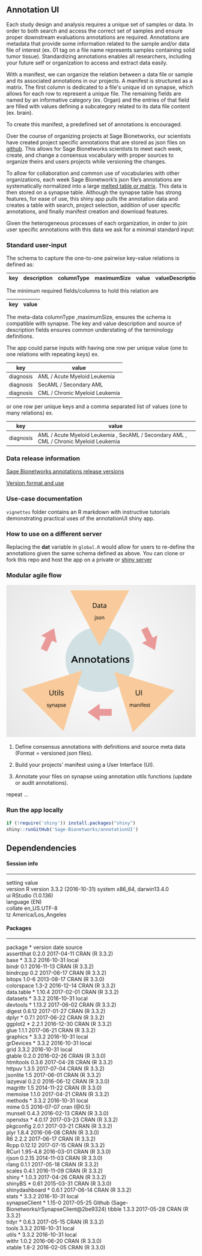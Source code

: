 ## Annotation UI 
Each study design and analysis requires a unique set of samples or data. In order to both search and access the correct set of samples and ensure proper downstream evaluations annotations are required. Annotations are metadata that provide some information related to the sample and/or data file of interest (ex. 01 tag on a file name represents samples containing solid tumor tissue). Standardizing annotations enables all researchers, including your future self or organization to access and extract data easily. 
 
With a manifest, we can organize the relation between a data file or sample and its associated annotations in our projects.  A manifest is structured as a matrix. The first column is dedicated to a file's unique id on synapse, which allows for each row to represent a unique file. The remaining fields are named by an informative category (ex. Organ) and the entries of that field are filled with values defining a subcategory related to its data file content (ex. brain). 

To create this manifest, a predefined set of annotations is encouraged. 

Over the course of organizing projects at Sage Bionetworks, our scientists have created project specific annotations that are stored as json files on [github](https://github.com/Sage-Bionetworks/synapseAnnotations). This allows for Sage Bionetworks scientists to meet each week, create, and change a consensus vocabulary with proper sources to organize theirs and users projects while versioning the changes. 

To allow for collaboration and common use of vocabularies with other organizations, each week Sage Bionetwork’s json file’s annotations are systematically normalized into a large [melted table or matrix](https://www.jstatsoft.org/article/view/v059i10). This data is then stored on a synapse table. Although the synapse table has strong features, for ease of use, this shiny app pulls the annotation data and creates a table with search, project selection, addition of user specific annotations, and finally manifest creation and download features. 

Given the heterogeneous processes of each organization, in order to join user specific annotations with this data we ask for a minimal standard input: 

### Standard user-input

The schema to capture the one-to-one pairwise key-value relations is defined as: 
 

 key |description| columnType | maximumSize | value | valueDescription | source | project
--- | --- | --- | --- | --- | --- | --- | --- 

The minimum required fields/columns to hold this relation are  

key |value 
--- | ---

The meta-data columnType ,maximumSize, ensures the schema is compatible with synapse. The key and value description and source of description fields ensures common understating of the terminology definitions. 

The app could parse inputs with having one row per unique value (one to one relations with repeating keys) ex.  

key |value 
--- | ---
diagnosis | AML / Acute Myeloid Leukemia 
diagnosis | SecAML / Secondary AML 
diagnosis | CML / Chronic Myeloid Leukemia

or one row per unique keys and a comma separated list of values (one to many relations) ex.

key |value 
--- | ---
diagnosis | AML / Acute Myeloid Leukemia , SecAML / Secondary AML , CML / Chronic Myeloid Leukemia


### Data release information 
[Sage Bionetworks annotations release versions](https://github.com/Sage-Bionetworks/synapseAnnotations/releases)

[Version format and use](https://github.com/Sage-Bionetworks/synapseAnnotations/blob/master/README.md)

### Use-case documentation 
`vignettes` folder contains an R markdown with instructive tutorials demonstrating practical uses of the annotationUI shiny app. 

### How to use on a different server 
Replacing the **dat** variable in `global.R` would allow for users to re-define the annotations given the same schema defined as above. 
You can clone or fork this repo and host the app on a private or [shiny server](https://www.rstudio.com/products/shiny/shiny-server/)

### Modular agile flow 
![alt tag](img/agile-flow.png)
1. Define consensus annotations with definitions and source meta data (Format = versioned json files). 

2. Build your projects’ manifest using a User Interface (UI).

3. Annotate your files on synapse using annotation utils functions (update or audit annotations). 

repeat ...
### Run the app locally 
```R
if (!require('shiny')) install.packages("shiny")
shiny::runGitHub('Sage-Bionetworks/annotationUI')
```
## Dependendencies 
#### Session info 
------------------------------------------------------------------------------------------
 setting  value                       
 version  R version 3.3.2 (2016-10-31)
 system   x86_64, darwin13.4.0        
 ui       RStudio (1.0.136)           
 language (EN)                        
 collate  en_US.UTF-8                 
 tz       America/Los_Angeles                          

#### Packages 
----------------------------------------------------------------------------------------------
 package        * version  date       source                                          
 assertthat       0.2.0    2017-04-11 CRAN (R 3.3.2)                                  
 base           * 3.3.2    2016-10-31 local                                           
 bindr            0.1      2016-11-13 CRAN (R 3.3.2)                                  
 bindrcpp         0.2      2017-06-17 CRAN (R 3.3.2)                                  
 bitops           1.0-6    2013-08-17 CRAN (R 3.3.0)                                  
 colorspace       1.3-2    2016-12-14 CRAN (R 3.3.2)                                  
 data.table     * 1.10.4   2017-02-01 CRAN (R 3.3.2)                                  
 datasets       * 3.3.2    2016-10-31 local                                           
 devtools       * 1.13.2   2017-06-02 CRAN (R 3.3.2)                                  
 digest           0.6.12   2017-01-27 CRAN (R 3.3.2)                                  
 dplyr          * 0.7.1    2017-06-22 CRAN (R 3.3.2)                                  
 ggplot2        * 2.2.1    2016-12-30 CRAN (R 3.3.2)                                  
 glue             1.1.1    2017-06-21 CRAN (R 3.3.2)                                  
 graphics       * 3.3.2    2016-10-31 local                                           
 grDevices      * 3.3.2    2016-10-31 local                                           
 grid             3.3.2    2016-10-31 local                                           
 gtable           0.2.0    2016-02-26 CRAN (R 3.3.0)                                  
 htmltools        0.3.6    2017-04-28 CRAN (R 3.3.2)                                  
 httpuv           1.3.5    2017-07-04 CRAN (R 3.3.2)                                  
 jsonlite         1.5      2017-06-01 CRAN (R 3.3.2)                                  
 lazyeval         0.2.0    2016-06-12 CRAN (R 3.3.0)                                  
 magrittr         1.5      2014-11-22 CRAN (R 3.3.0)                                  
 memoise          1.1.0    2017-04-21 CRAN (R 3.3.2)                                  
 methods        * 3.3.2    2016-10-31 local                                           
 mime             0.5      2016-07-07 cran (@0.5)                                     
 munsell          0.4.3    2016-02-13 CRAN (R 3.3.0)                                  
 openxlsx       * 4.0.17   2017-03-23 CRAN (R 3.3.2)                                  
 pkgconfig        2.0.1    2017-03-21 CRAN (R 3.3.2)                                  
 plyr             1.8.4    2016-06-08 CRAN (R 3.3.0)                                  
 R6               2.2.2    2017-06-17 CRAN (R 3.3.2)                                  
 Rcpp             0.12.12  2017-07-15 CRAN (R 3.3.2)                                  
 RCurl            1.95-4.8 2016-03-01 CRAN (R 3.3.0)                                  
 rjson            0.2.15   2014-11-03 CRAN (R 3.3.0)                                  
 rlang            0.1.1    2017-05-18 CRAN (R 3.3.2)                                  
 scales           0.4.1    2016-11-09 CRAN (R 3.3.2)                                  
 shiny          * 1.0.3    2017-04-26 CRAN (R 3.3.2)                                  
 shinyBS        * 0.61     2015-03-31 CRAN (R 3.3.0)                                  
 shinydashboard * 0.6.1    2017-06-14 CRAN (R 3.3.2)                                  
 stats          * 3.3.2    2016-10-31 local                                           
 synapseClient  * 1.15-0   2017-05-25 Github (Sage-Bionetworks/rSynapseClient@2be9324)
 tibble           1.3.3    2017-05-28 CRAN (R 3.3.2)                                  
 tidyr          * 0.6.3    2017-05-15 CRAN (R 3.3.2)                                  
 tools            3.3.2    2016-10-31 local                                           
 utils          * 3.3.2    2016-10-31 local                                           
 withr            1.0.2    2016-06-20 CRAN (R 3.3.0)                                  
 xtable           1.8-2    2016-02-05 CRAN (R 3.3.0)   
